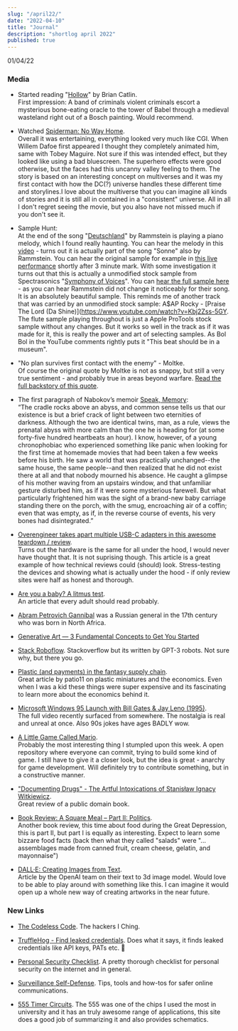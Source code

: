 ```yaml
---
slug: "/april22/"
date: "2022-04-10"
title: "Journal"
description: "shortlog april 2022"
published: true
---
```


01/04/22

### Media

- Started reading "[Hollow](https://www.goodreads.com/book/show/56212878-hollow)" by Brian Catlin.  
First impression: A band of criminals violent criminals escort a mysterious bone-eating oracle to the tower of Babel through a medieval wasteland right out of a Bosch painting. Would recommend.
- Watched [Spiderman: No Way Home](https://www.imdb.com/title/tt10872600/).  
Overall it was entertaining, everything looked very much like CGI. When Willem Dafoe first appeared I thought they completely animated him, same with Tobey Maguire. Not sure if this was intended effect, but they looked like using a bad bluescreen. The superhero effects were good otherwise, but the faces had this uncanny valley feeling to them. The story is based on an interesting concept on multiverses and it was my first contact with how the DC(?) universe handles these different time and storylines.I love about the multiverse that you can imagine all kinds of stories and it is still all in contained in a "consistent" universe. All in all I don't regret seeing the movie, but you also have not missed much if you don't see it.
- Sample Hunt:  
At the end of the song "[Deutschland](https://www.youtube.com/watch?v=NeQM1c-XCDc)" by Rammstein is playing a piano melody, which I found really haunting. You can hear the melody in this [video](https://youtu.be/oIhoUAqxSxw) - turns out it is actually part of the song "Sonne" also by Rammstein. You can hear the original sample for example in [this live performance](https://youtu.be/HB7YuLsIN-w) shortly after 3 minute mark. With some investigation it turns out that this is actually a unmodified stock sample from Spectrasonics "[Symphony of Voices](https://www.spectrasonics.net/products/legacy/symphonyofvoices.php)".  You can [hear the full sample here](https://youtu.be/jgdvxQ1BqhI) - as you can hear Rammstein did not change it noticeably for their song. It is an absolutely beautiful sample. This reminds me of another track that was carried by an unmodified stock sample: A$AP Rocky - [Praise The Lord (Da Shine)](https://www.youtube.com/watch?v=Kbj2Zss-5GY. The flute sample playing throughout is just a Apple ProTools stock sample without any changes. But it works so well in the track as if it was made for it, this is really the power and art of selecting samples. As Bol Bol in the YouTube comments rightly puts it "This beat should be in a museum".
- "No plan survives first contact with the enemy" - Moltke.  
Of course the original quote by Moltke is not as snappy, but still a very true sentiment - and probably true in areas beyond warfare. [Read the full backstory of this quote](https://www.google.com/amp/s/quoteinvestigator.com/2021/05/04/no-plan/amp/).
- The first paragraph of Nabokov’s memoir [Speak, Memory](https://www.goodreads.com/book/show/30594.Speak_Memory):  
“The cradle rocks above an abyss, and common sense tells us that our existence is but a brief crack of light between two eternities of darkness. Although the two are identical twins, man, as a rule, views the prenatal abyss with more calm than the one he is heading for (at some forty-five hundred heartbeats an hour). I know, however, of a young chronophobiac who experienced something like panic when looking for the first time at homemade movies that had been taken a few weeks before his birth. He saw a world that was practically unchanged--the same house, the same people--and then realized that he did not exist there at all and that nobody mourned his absence. He caught a glimpse of his mother waving from an upstairs window, and that unfamiliar gesture disturbed him, as if it were some mysterious farewell. But what particularly frightened him was the sight of a brand-new baby carriage standing there on the porch, with the smug, encroaching air of a coffin; even that was empty, as if, in the reverse course of events, his very bones had disintegrated.”

- [Overengineer takes apart multiple USB-C adapters in this awesome teardown / review](https://overengineer.dev/blog/2021/04/25/usb-c-hub-madness.html#fnref:1).  
Turns out the hardware is the same for all under the hood, I would never have thought that. It is not suprising though. This article is a great example of how technical reviews could (should) look. Stress-testing the devices and showing what is actually under the hood - if only review sites were half as honest and thorough.

- [Are you a baby? A litmus test](https://haleynahman.substack.com/p/95-are-you-baby-a-litmus-test).  
An article that every adult should read probably.

- [Abram Petrovich Gannibal](https://en.m.wikipedia.org/wiki/Abram_Petrovich_Gannibal) was a Russian general in the 17th century who was born in North Africa.

- [Generative Art — 3 Fundamental Concepts to Get You Started](https://levelup.gitconnected.com/generative-art-3-fundamental-concepts-to-get-you-started-44205dae167)

- [Stack Roboflow](https://stackroboflow.com). Stackoverflow but its written by GPT-3 robots. Not sure why, but there you go.

- [Plastic (and payments) in the fantasy supply chain](https://bam.kalzumeus.com/archive/payments-and-plastic-in-the-fantasy-supply-chain/).  
Great article by patio11 on plastic miniatures and the economics. Even when I was a kid these things were super expensive and its fascinating to learn more about the economics behind it.

- [Microsoft Windows 95 Launch with Bill Gates & Jay Leno (1995)](https://gizmodo.com/the-best-and-worst-moments-from-the-full-windows-95-lau-1848758485).  
The full video recently surfaced from somewhere. The nostalgia is real and unreal at once. Also 90s jokes have ages BADLY wow.

- [A Little Game Called Mario](https://github.com/iznaut/a-little-game-called-mario).  
Probably the most interesting thing I stumpled upon this week. A open repository where everyone can commit, trying to build some kind of game. I still have to give it a closer look, but the idea is great - anarchy for game development. Will definitely try to contribute something, but in a constructive manner.

- ["Documenting Drugs" - The Artful Intoxications of Stanisław Ignacy Witkiewicz](https://publicdomainreview.org/essay/documenting-drugs).  
Great review of a public domain book.

- [Book Review: A Square Meal – Part II: Politics](https://slimemoldtimemold.com/2022/04/06/book-review-a-square-meal-part-ii-politics/).  
Another book review, this time about food during the Great Depression, this is part II, but part I is equally as interesting. Expect to learn some bizzare food facts (back then what they called "salads" were "... assemblages made from canned fruit, cream cheese, gelatin, and mayonnaise")

- [DALL·E: Creating Images from Text](https://openai.com/blog/dall-e/).  
Article by the OpenAI team on their text to 3d image model. Would love to be able to play around with something like this. I can imagine it would open up a whole new way of creating artworks in the near future.

### New Links

- [The Codeless Code](http://thecodelesscode.com/). The hackers I Ching.

- [TruffleHog - Find leaked credentials](https://github.com/trufflesecurity/trufflehog). Does what it says, it finds leaked credentials like API keys, PATs etc. 🐷 
- [Personal Security Checklist](https://github.com/Lissy93/personal-security-checklist). A pretty thorough checklist for personal security on the internet and in general.

- [Surveillance Self-Defense](https://ssd.eff.org/). Tips, tools and how-tos for safer online communications.

- [555 Timer Circuits](https://www.555-timer-circuits.com/). The 555 was one of the chips I used the most in university and it has an truly awesome range of applications, this site does a good job of summarizing it and also provides schematics.
